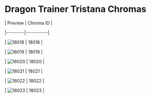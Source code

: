 # Dragon Trainer Tristana Chromas


| Preview | Chroma ID |

|---------|-----------|

| ![18018](https://raw.communitydragon.org/latest/plugins/rcp-be-lol-game-data/global/default/v1/champion-chroma-images/18/18018.png) | 18018 |

| ![18019](https://raw.communitydragon.org/latest/plugins/rcp-be-lol-game-data/global/default/v1/champion-chroma-images/18/18019.png) | 18019 |

| ![18020](https://raw.communitydragon.org/latest/plugins/rcp-be-lol-game-data/global/default/v1/champion-chroma-images/18/18020.png) | 18020 |

| ![18021](https://raw.communitydragon.org/latest/plugins/rcp-be-lol-game-data/global/default/v1/champion-chroma-images/18/18021.png) | 18021 |

| ![18022](https://raw.communitydragon.org/latest/plugins/rcp-be-lol-game-data/global/default/v1/champion-chroma-images/18/18022.png) | 18022 |

| ![18023](https://raw.communitydragon.org/latest/plugins/rcp-be-lol-game-data/global/default/v1/champion-chroma-images/18/18023.png) | 18023 |